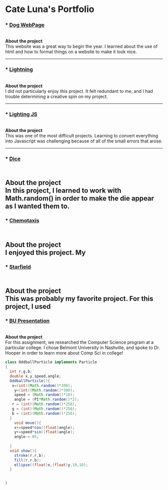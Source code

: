 # Cate Luna's Portfolio

### * [Dog WebPage](https://lunac25.github.io/testWeb/doggos.html)
<br>__About the project__
<br>  This website was a great way to begin the year.  I learned about the use of html and how to format things on a website to make it look nice.
***
### * [Lightning](https://lunac25.github.io/lightning2/)
<br>__About the project__
<br>I did not particularly enjoy this project.  It felt redundant to me, and I had trouble determining a creative spin on my project.
***
### * [Lighting JS]()
<br>__About the project__
<br>This was one of the most difficult projects.  Learning to convert everything into Javascript was challenging because of all of the small errors that arose.
***
### * [Dice](https://lunac25.github.io/dice3/)
<br>__About the project__
<br>In this project, I learned to work with Math.random() in order to make the die appear as I wanted them to. 
---
### * [Chemotaxis](https://lunac25.github.io/chemotaxis4/)
<br>__About the project__
<br>I enjoyed this project.  My 
---
### * [Starfield](https://lunac25.github.io/starfield5/)
<br>__About the project__
<br>This was probably my favorite project.  For this project, I used
---
### * [BU Presentation](https://lunac25.github.io/lightning2/college.html)
<br>__About the project__
<br>For this assignment, we researched the Computer Science program at a particular college. I chose Belmont University in Nashville, and spoke to Dr. Hooper in order to learn more about Comp Sci in college!




```Java
class OddballParticle implements Particle
{
  int r,g,b;
  double x,y,speed,angle;
  OddballParticle(){
   x=(int)(Math.random()*300);
    y=(int)(Math.random()*300);
    speed = (Math.random()*10);
    angle = (PI*Math.random()*2);
   r = (int)(Math.random()*256);
   g = (int)(Math.random()*256);
   b = (int)(Math.random()*256);
  }
    void move(){
    x+=speed*cos((float)angle);
    y+=speed*sin((float)angle);
    angle-=.05;
    
  }
  void show(){
    stroke(r,r,b);
    fill(r,r,b);
    ellipse((float)x,(float)y,10,10);
  }
  

}
```

